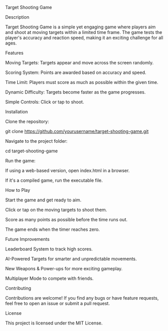 Target Shooting Game

Description

Target Shooting Game is a simple yet engaging game where players aim and shoot at moving targets within a limited time frame. The game tests the player's accuracy and reaction speed, making it an exciting challenge for all ages.

Features

Moving Targets: Targets appear and move across the screen randomly.

Scoring System: Points are awarded based on accuracy and speed.

Time Limit: Players must score as much as possible within the given time.

Dynamic Difficulty: Targets become faster as the game progresses.

Simple Controls: Click or tap to shoot.

Installation

Clone the repository:

git clone https://github.com/yourusername/target-shooting-game.git

Navigate to the project folder:

cd target-shooting-game

Run the game:

If using a web-based version, open index.html in a browser.

If it's a compiled game, run the executable file.

How to Play

Start the game and get ready to aim.

Click or tap on the moving targets to shoot them.

Score as many points as possible before the time runs out.

The game ends when the timer reaches zero.

Future Improvements

Leaderboard System to track high scores.

AI-Powered Targets for smarter and unpredictable movements.

New Weapons & Power-ups for more exciting gameplay.

Multiplayer Mode to compete with friends.

Contributing

Contributions are welcome! If you find any bugs or have feature requests, feel free to open an issue or submit a pull request.

License

This project is licensed under the MIT License.


